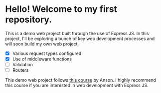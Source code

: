 # Hello! Welcome to my first repository.
This is a demo web project built through the use of Express JS. In this project, I'll be exploring a bunch of key web development processes and will soon build my own web project.

* [x] Various request types configured
* [x] Use of middleware functions
* [ ] Validation
* [ ] Routers

This demo web project follows [this course](https://www.youtube.com/watch?v=nH9E25nkk3I) by Anson. I highly recommend this course if you are interested in web development with Express JS.
